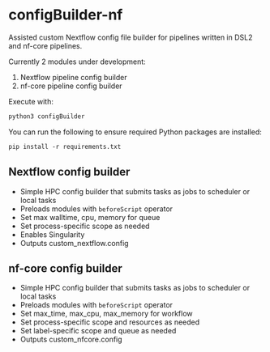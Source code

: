 # configBuilder-nf

Assisted custom Nextflow config file builder for pipelines written in DSL2 and nf-core pipelines. 

Currently 2 modules under development: 
1. Nextflow pipeline config builder 
2. nf-core pipeline config builder

Execute with:
```default
python3 configBuilder
```

You can run the following to ensure required Python packages are installed: 
```default
pip install -r requirements.txt 
```

## Nextflow config builder 

* Simple HPC config builder that submits tasks as jobs to scheduler or local tasks
* Preloads modules with `beforeScript` operator 
* Set max walltime, cpu, memory for queue
* Set process-specific scope as needed 
* Enables Singularity 
* Outputs custom_nextflow.config

## nf-core config builder 

* Simple HPC config builder that submits tasks as jobs to scheduler or local tasks
* Preloads modules with `beforeScript` operator 
* Set max_time, max_cpu, max_memory for workflow
* Set process-specific scope and resources as needed 
* Set label-specific scope and queue as needed 
* Outputs custom_nfcore.config
